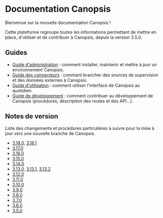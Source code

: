 # Documentation Canopsis

Bienvenue sur la nouvelle documentation Canopsis !

Cette plateforme regroupe toutes les informations permettant de mettre en place, d'utiliser et de contribuer à Canopsis, depuis la version 3.5.0.

## Guides

*  [Guide d'administration](guide-administration/index.md) : comment installer, maintenir et mettre à jour un environnement Canopsis.
*  [Guide des connecteurs](guide-connecteurs/index.md) : comment brancher des sources de supervision et des données externes à Canopsis.
*  [Guide d'utilisation](guide-utilisation/index.md) : comment utiliser l'interface de Canopsis au quotidien.
*  [Guide de développement](guide-developpement/index.md) : comment contribuer au développement de Canopsis (procédures, description des routes et des API…).

## Notes de version

Liste des changements et procédures particulières à suivre pour la mise à jour vers une nouvelle branche de Canopsis.

*  [3.18.0](notes-de-version/3.18.0.md), [3.18.1](notes-de-version/3.18.1.md)
*  [3.17.0](notes-de-version/3.17.0.md)
*  [3.16.0](notes-de-version/3.16.0.md)
*  [3.15.0](notes-de-version/3.15.0.md)
*  [3.14.0](notes-de-version/3.14.0.md)
*  [3.13.0](notes-de-version/3.13.0.md), [3.13.1](notes-de-version/3.13.1.md), [3.13.2](notes-de-version/3.13.2.md)
*  [3.12.0](notes-de-version/3.12.0.md)
*  [3.11.0](notes-de-version/3.11.0.md)
*  [3.10.0](notes-de-version/3.10.0.md)
*  [3.9.0](notes-de-version/3.9.0.md)
*  [3.8.0](notes-de-version/3.8.0.md)
*  [3.7.0](notes-de-version/3.7.0.md)
*  [3.6.0](notes-de-version/3.6.0.md)
*  [3.5.0](notes-de-version/3.5.0.md)
